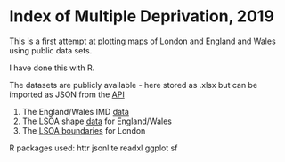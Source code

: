 # Index of Multiple Deprivation, 2019

This is a first attempt at plotting maps of London and England and Wales using public data sets.

I have done this with R.

The datasets are publicly available - here stored as .xlsx but can be imported as JSON from the [API](https://opendata.arcgis.com/datasets/6bced6c6f81448cf9692ed3f472b11ce_0.geojson)

1. The England/Wales IMD [data](https://data-communities.opendata.arcgis.com/datasets/lower-super-output-area-lsoa-imd2019-wgs84/data?geometry=-18.148%2C50.560%2C13.493%2C55.196)
2. The LSOA shape [data](<https://geoportal.statistics.gov.uk/datasets/ons::lower-layer-super-output-areas-december-2001-ew-bfe/data?geometry=-33.811%2C48.013%2C29.470%2C57.298>) for England/Wales
3. The [LSOA boundaries](https://data.london.gov.uk/dataset/lsoa-atlas) for London

R packages used:
httr
jsonlite
readxl
ggplot
sf
